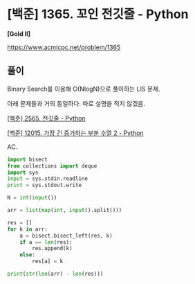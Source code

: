 # [백준] 1365. 꼬인 전깃줄 - Python

**[Gold II]**



https://www.acmicpc.net/problem/1365



## 풀이

Binary Search를 이용해 O(NlogN)으로 풀이하는 LIS 문제.

아래 문제들과 거의 동일하다. 따로 설명을 적지 않겠음.

[[백준] 2565. 전깃줄 - Python](https://wondev.tistory.com/195)

[[백준] 12015. 가장 긴 증가하는 부분 수열 2 - Python](https://wondev.tistory.com/198)



AC.

```python
import bisect
from collections import deque
import sys
input = sys.stdin.readline
print = sys.stdout.write

N = int(input())

arr = list(map(int, input().split()))

res = []
for k in arr:
    a = bisect.bisect_left(res, k)
    if a == len(res):
        res.append(k)
    else:
        res[a] = k

print(str(len(arr) - len(res)))
```

